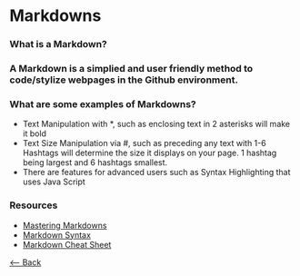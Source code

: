# **Markdowns**

### What is a Markdown?
### A Markdown is a simplied and user friendly method to code/stylize webpages in the Github environment.

### What are some examples of Markdowns?
* Text Manipulation with \*, such as enclosing text in 2 asterisks will make it bold
* Text Size Manipulation via \#, such as preceding any text with 1-6 Hashtags will determine the size it displays on your page.  1 hashtag being largest and 6 hashtags smallest.
* There are features for advanced users such as Syntax Highlighting that uses Java Script

### Resources
* [Mastering Markdowns](https://guides.github.com/features/mastering-markdown/)
* [Markdown Syntax](https://docs.github.com/en/free-pro-team@latest/github/writing-on-github/basic-writing-and-formatting-syntax)
* [Markdown Cheat Sheet](https://enterprise.github.com/downloads/en/markdown-cheatsheet.pdf)

[<-- Back](README.md)

